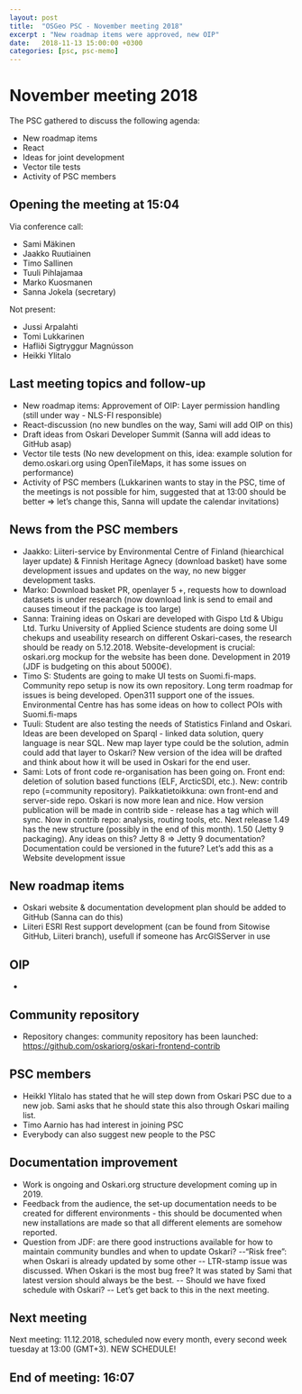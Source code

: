 ```yaml
---
layout: post
title:  "OSGeo PSC - November meeting 2018"
excerpt : "New roadmap items were approved, new OIP"
date:   2018-11-13 15:00:00 +0300
categories: [psc, psc-memo]
---
```


# November meeting 2018

The PSC gathered to discuss the following agenda:

- New roadmap items
- React
- Ideas for joint development
- Vector tile tests
- Activity of PSC members

## Opening the meeting at 15:04

Via conference call:

- Sami Mäkinen
- Jaakko Ruutiainen
- Timo Sallinen
- Tuuli Pihlajamaa
- Marko Kuosmanen
- Sanna Jokela (secretary)

Not present:
- Jussi Arpalahti
- Tomi Lukkarinen
- Hafliði Sigtryggur Magnússon
- Heikki Ylitalo

## Last meeting topics and follow-up

- New roadmap items: Approvement of OIP: Layer permission handling (still under way - NLS-FI responsible)
- React-discussion (no new bundles on the way, Sami will add OIP on this)
- Draft ideas from Oskari Developer Summit (Sanna will add ideas to GitHub asap)
- Vector tile tests (No new development on this, idea: example solution for demo.oskari.org using OpenTileMaps, it has some issues on performance)
- Activity of PSC members (Lukkarinen wants to stay in the PSC, time of the meetings is not possible for him, suggested that at 13:00 should be better ⇒ let’s change this, Sanna will update the calendar invitations)

## News from the PSC members

- Jaakko: Liiteri-service by Environmental Centre of Finland (hiearchical layer update) & Finnish Heritage Agnecy (download basket) have some development issues and updates on the way, no new bigger development tasks. 
- Marko: Download basket PR, openlayer 5 +, requests how to download datasets is under research (now download link is send to email and causes timeout if the package is too large)
- Sanna: Training ideas on Oskari are developed with Gispo Ltd & Ubigu Ltd. Turku University of Applied Science students are doing some UI chekups and useability research on different Oskari-cases, the research should be ready on 5.12.2018. Website-development is crucial: oskari.org mockup for the website has been done. Development in 2019 (JDF is budgeting on this about 5000€).
- Timo S: Students are going to make UI tests on Suomi.fi-maps. Community repo setup is now its own repository. Long term roadmap for issues is being developed. Open311 support one of the issues. Environmental Centre has has some ideas on how to collect POIs with Suomi.fi-maps
- Tuuli: Student are also testing the needs of Statistics Finland and Oskari. Ideas are been developed on Sparql - linked data solution, query language is near SQL. New map layer type could be the solution, admin could add that layer to Oskari? New version of the idea will be drafted and think about how it will be used in Oskari for the end user. 
- Sami: Lots of front code re-organisation has been going on. Front end: deletion of solution based functions (ELF, ArcticSDI, etc.). New: contrib repo (=community repository). Paikkatietoikkuna: own front-end and server-side repo. Oskari is now more lean and nice. How version publication will be made in contrib side - release has a tag which will sync. Now in contrib repo: analysis, routing tools, etc. Next release 1.49 has the new structure (possibly in the end of this month). 1.50 (Jetty 9 packaging). Any ideas on this? Jetty 8 ⇒ Jetty 9 documentation? Documentation could be versioned in the future? Let’s add this as a Website development issue


## New roadmap items

- Oskari website & documentation development plan should be added to GitHub (Sanna can do this)
- Liiteri ESRI Rest support development (can be found from Sitowise GitHub, Liiteri branch), usefull if someone has ArcGISServer in use


## OIP

-

## Community repository

- Repository changes: community repository has been launched: https://github.com/oskariorg/oskari-frontend-contrib 

## PSC members

- HeikkI Ylitalo has stated that he will step down from Oskari PSC due to a new job. Sami asks that he should state this also through Oskari mailing list.
- Timo Aarnio has had interest in joining PSC
- Everybody can also suggest new people to the PSC

## Documentation improvement 

- Work is ongoing and Oskari.org structure development coming up in 2019. 
- Feedback from the audience, the set-up documentation needs to be created for different environments - this should be documented when new installations are made so that all different elements are somehow reported. 
- Question from JDF: are there good instructions available for how to maintain community bundles and when to update Oskari?
--“Risk free”: when Oskari is already updated by some other
-- LTR-stamp issue was discussed. When Oskari is the most bug free? It was stated by Sami that latest version should always be the best.
-- Should we have fixed schedule with Oskari? 
-- Let’s get back to this in the next meeting. 


## Next meeting

Next meeting: 11.12.2018, scheduled now every month, every second week tuesday at 13:00 (GMT+3). NEW SCHEDULE!

## End of meeting: 16:07
